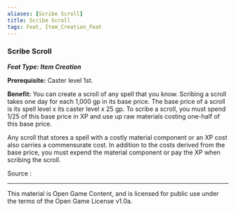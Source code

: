 ```yaml
---
aliases: [Scribe Scroll]
title: Scribe Scroll
tags: Feat, Item_Creation_Feat
---
```

### Scribe Scroll 
***Feat Type: Item Creation***

**Prerequisite:** Caster level 1st.

**Benefit:** You can create a scroll of any spell that you know.
Scribing a scroll takes one day for each 1,000 gp in its base price. The
base price of a scroll is its spell level x its caster level x 25 gp. To
scribe a scroll, you must spend 1/25 of this base price in XP and use up
raw materials costing one-half of this base price.

Any scroll that stores a spell with a costly material component or an XP
cost also carries a commensurate cost. In addition to the costs derived
from the base price, you must expend the material component or pay the
XP when scribing the scroll.


Source :

---

This material is Open Game Content, and is licensed for public use under
the terms of the Open Game License v1.0a.
